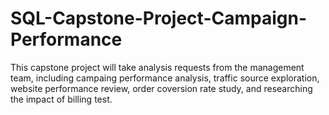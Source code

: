 # SQL-Capstone-Project-Campaign-Performance
This capstone project will take analysis requests from the management team, including
campaing performance analysis, traffic source exploration, website performance review, order coversion rate study, and researching the impact of billing test.
